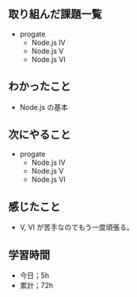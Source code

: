 ## 取り組んだ課題一覧

- progate
  - Node.js Ⅳ
  - Node.js Ⅴ
  - Node.js Ⅵ

## わかったこと

- Node.js の基本

## 次にやること

- progate
  - Node.js Ⅳ
  - Node.js Ⅴ
  - Node.js Ⅵ

## 感じたこと

- Ⅴ, Ⅵ が苦手なのでもう一度頑張る。

## 学習時間

- 今日；5h
- 累計；72h
